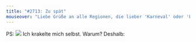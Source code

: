 ```yaml
---
title: "#2713: Zu spät"
mouseover: "Liebe Grüße an alle Regionen, die lieber 'Karneval' oder 'Fasching' oder 'Krumpelblorrk' sagen."
---
```


PS:
<img src="http://www.fonflatter.de/bilder/selbstportrait_20130222s.png">
Ich krakelte mich selbst. Warum?
Deshalb:
